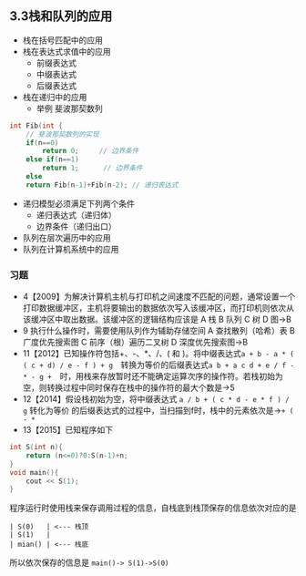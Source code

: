 
## 3.3栈和队列的应用
- 栈在括号匹配中的应用
- 栈在表达式求值中的应用
    - 前缀表达式
    - 中缀表达式
    - 后缀表达式
- 栈在递归中的应用
    - 举例 斐波那契数列
```cpp
int Fib(int {   
    // 斐波那契数列的实现
    if(n==0)
        return 0;     // 边界条件
    else if(n==1) 
        return 1;      // 边界条件
    else
    return Fib(n-1)+Fib(n-2); // 递归表达式
```
- 递归模型必须满足下列两个条件
    - 递归表达式（递归体）
    - 边界条件（递归出口）
- 队列在层次遍历中的应用
- 队列在计算机系统中的应用
### 习题
- 4【2009】为解决计算机主机与打印机之间速度不匹配的问题，通常设置一个打印数据缓冲区，主机将要输出的数据依次写入该缓冲区，而打印机则依次从该缓冲区中取出数据。该缓冲区的逻辑结构应该是
A 栈
B 队列
C 树
D 图→B
- 9 执行什么操作时，需要使用队列作为辅助存储空间
A 查找散列（哈希）表
B 广度优先搜索图
C 前序（根）遍历二叉树
D 深度优先搜索图→B
- 11【2012】已知操作符包括+、-、*、/、( 和 )。将中缀表达式`a + b - a * ( ( c + d) / e - f ) + g  `转换为等价的后缀表达式`a b + a c d + e / f - * - g +  `时，用栈来存放暂时还不能确定运算次序的操作符。若栈初始为空，则转换过程中同时保存在栈中的操作符的最大个数是→5
- 12【2014】假设栈初始为空，将中缀表达式 `a / b + ( c * d - e * f ) / g` 转化为等价 的后缀表达式的过程中，当扫描到f时，栈中的元素依次是→`+ ( - *`
- 13【2015】已知程序如下
```c
int S(int n){
    return (n<=0)?0:S(n-1)+n;
}
void main(){
    cout << S(1);
}
```

程序运行时使用栈来保存调用过程的信息，自栈底到栈顶保存的信息依次对应的是
```
| S(0)   | <--- 栈顶
| S(1)   |
| mian() | <--- 栈底
```
所以依次保存的信息是 `main()-> S(1)->S(0)` 
